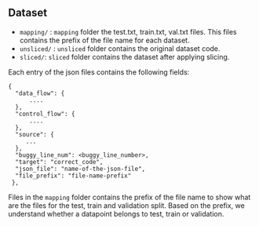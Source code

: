 ## Dataset

- `mapping/` : `mapping` folder the test.txt, train.txt, val.txt files. This files contains the prefix of the file name for each dataset.
- `unsliced/` : `unsliced` folder contains the original dataset code.
- `sliced/`: `sliced` folder contains the dataset after applying slicing.

Each entry of the json files contains the following fields:
```
{
  "data_flow": {
      ....
  },
  "control_flow": {
      ....
  },
  "source": {
     ...
  },
  "buggy_line_num": <buggy_line_number>,
  "target": "correct_code", 
  "json_file": "name-of-the-json-file",
  "file_prefix": "file-name-prefix"
 },
```

Files in the `mapping` folder contains the prefix of the file name to show what are the files for the test, train and validation split. Based on the prefix, we understand whether a datapoint belongs to test, train or validation.






 

